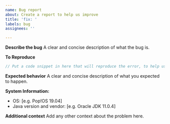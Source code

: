 ```yaml
---
name: Bug report
about: Create a report to help us improve
title: 'fix: '
labels: bug
assignees: ''

---
```


**Describe the bug**
A clear and concise description of what the bug is.

**To Reproduce**
```kotlin
// Put a code snippet in here that will reproduce the error, to help us find the cause
```

**Expected behavior**
A clear and concise description of what you expected to happen.

**System Information:**
 - OS: [e.g. Pop!OS 19.04]
 - Java version and vendor: [e.g. Oracle JDK 11.0.4]


**Additional context**
Add any other context about the problem here.
